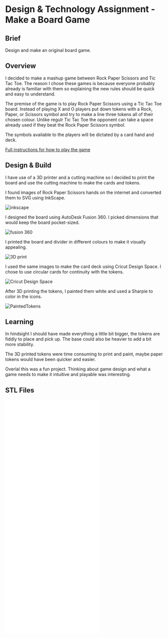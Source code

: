 # Design & Technology Assignment - Make a Board Game

## Brief

Design and make an original board game.

## Overview

I decided to make a mashup game between Rock Paper Scissors and Tic Tac Toe. The reason I chose these games is because everyone probably already is familiar with them so explaining the new rules should be quick and easy to understand.

The premise of the game is to play Rock Paper Scissors using a Tic Tac Toe board. Instead of playing X and O players put down tokens with a Rock, Paper, or Scissors symbol and try to make a line three tokens all of their chosen colour. Unlike regulr Tic Tac Toe the opponent can take a space already used if they beat the Rock Paper Scissors symbol.

The symbols available to the players will be dictated by a card hand and deck.

[Full instructions for how to play the game](how-to-play.md)

## Design & Build

I have use of a 3D printer and a cutting machine so I decided to print the board and use the cutting machine to make the cards and tokens.

I found images of Rock Paper Scissors hands on the internet and converted them to SVG using InkScape.

![inkscape](inkscape.png)

I designed the board using AutoDesk Fusion 360. I picked dimensions that would keep the board pocket-sized.

![fusion 360](fusion.png)

I printed the board and divider in different colours to make it visually appealing.

![3D print](3Dprint.jpg)

I used the same images to make the card deck using Cricut Design Space. I chose to use circular cards for continuity with the tokens.

![Cricut Design Space](cricut.png)

After 3D printing the tokens, I painted them white and used a Sharpie to color in the icons.

![PaintedTokens](PaintedTokens.jpg)

## Learning

In hindsight I should have made everything a little bit bigger, the tokens are fiddly to place and pick up. The base could also be heavier to add a bit more stability.

The 3D printed tokens were time consuming to print and paint, maybe paper tokens would have been quicker and easier.

Overlal this was a fun project. Thinking about game design and what a game needs to make it intuitive and playable was interesting.


## STL Files

![board.stl](./board.stl)
![divider.stl](./divider.stl)
![rock-token.stl](./rock-token.stl)
![paper-token.stl](./paper-token.stl)
![scissor-token.stl](./scissor-token.stl)
